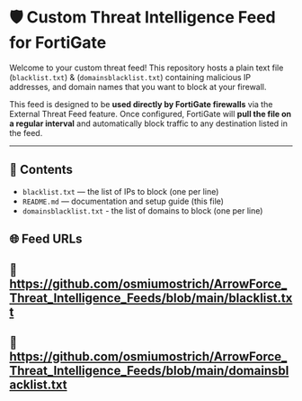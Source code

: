 # 🛡️ Custom Threat Intelligence Feed for FortiGate

Welcome to your custom threat feed! This repository hosts a plain text file (`blacklist.txt`) & (`domainsblacklist.txt`) containing malicious IP addresses, and domain names that you want to block at your firewall.

This feed is designed to be **used directly by FortiGate firewalls** via the External Threat Feed feature. Once configured, FortiGate will **pull the file on a regular interval** and automatically block traffic to any destination listed in the feed.

---

## 📄 Contents

- `blacklist.txt` — the list of IPs to block (one per line)
- `README.md` — documentation and setup guide (this file)
- `domainsblacklist.txt` - the list of domains to block (one per line)


## 🌐 Feed URLs

## 🔗 https://github.com/osmiumostrich/ArrowForce_Threat_Intelligence_Feeds/blob/main/blacklist.txt
## 🔗 https://github.com/osmiumostrich/ArrowForce_Threat_Intelligence_Feeds/blob/main/domainsblacklist.txt

